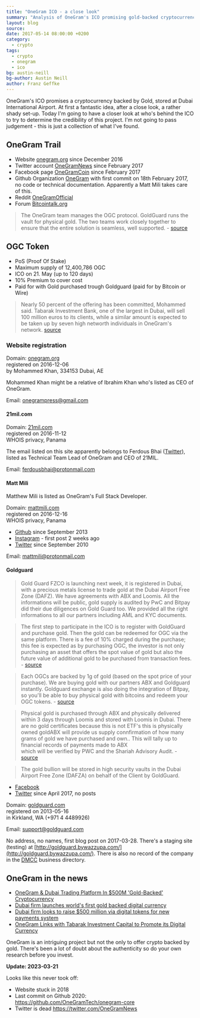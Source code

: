```yaml
---
title: "OneGram ICO - a close look"
summary: "Analysis of OneGram's ICO promising gold-backed cryptocurrency stored at Dubai International Airport, examining the credibility and setup behind the project."
layout: blog
source:
date: 2017-05-14 08:00:00 +0200
category:
  - crypto
tags:
  - crypto
  - onegram
  - ico
bg: austin-neill
bg-author: Austin Neill
author: Franz Geffke
---
```


OneGram's ICO promises a cryptocurrency backed by Gold, stored at Dubai International Airport. At first a fantastic idea, after a close look, a rather shady set-up. Today I'm going to have a closer look at who's behind the ICO to try to determine the credibility of this project. I'm not going to pass judgement - this is just a collection of what I've found.

## OneGram Trail

- Website [onegram.org](https://onegram.org/) since December 2016
- Twitter account [OneGramNews](https://twitter.com/OneGramNews) since February 2017
- Facebook page [OneGramCoin](https://www.facebook.com/OneGramCoin) since February 2017
- Github Organization [OneGram](https://github.com/OneGramTech) with first commit on 18th February 2017, no code or technical documentation. Apparently a Matt Mili takes care of this.
- Reddit [OneGramOfficial](https://www.reddit.com/user/OneGramOfficial)
- Forum [Bitcointalk.org](https://bitcointalk.org/index.php?topic=1879433.0;all)

> The OneGram team manages the OGC protocol. GoldGuard runs the vault for physical gold. The two teams work closely together to ensure that the entire solution is seamless, well supported. - [source](https://onegram.org/faq/)

## OGC Token

- PoS (Proof Of Stake)
- Maximum supply of 12,400,786 OGC
- ICO on 21. May (up to 120 days)
- 10% Premium to cover cost
- Paid for with Gold purchased trough Goldguard (paid for by Bitcoin or Wire)

> Nearly 50 percent of the offering has been committed, Mohammed said. Tabarak Investment Bank, one of the largest in Dubai, will sell 100 million euros to its clients, while a similar amount is expected to be taken up by seven high networth individuals in OneGram's network. [source](https://www.nytimes.com/reuters/2017/05/03/technology/03reuters-onegram-blockchain-gold.html)

### Website registration

Domain: [onegram.org](https://onegram.org/)
<br>registered on 2016-12-06
<br>by Mohammed Khan, 334153 Dubai, AE

Mohammed Khan might be a relative of Ibrahim Khan who's listed as CEO of OneGram.

Email: onegrampress@gmail.com

#### 21mil.com

Domain: [21mil.com](http://21mil.com/)
<br>registered on 2016-11-12
<br>WHOIS privacy, Panama

The email listed on this site apparently belongs to Ferdous Bhai ([Twitter](https://twitter.com/ferdousbhai)), listed as Technical Team Lead of OneGram and CEO of 21MIL.

Email: ferdousbhai@protonmail.com

#### Matt Mili

Matthew Mili is listed as OneGram's Full Stack Developer.

Domain: [mattmili.com](http://www.mattmili.com/)
<br>registered on 2016-12-16
<br>WHOIS privacy, Panama

- [Github](https://github.com/mattmili) since September 2013
- [Instagram](https://www.instagram.com/downtoadventure/) - first post 2 weeks ago
- [Twitter](https://twitter.com/areyoufried) since September 2010

Email: mattmili@protonmail.com

#### Goldguard

> Gold Guard FZCO is launching next week, it is registered in Dubai, with a precious metals license to trade gold at the Dubai Airport Free Zone (DAFZ). We have agreements with ABX and Loomis. All the informations will be public, gold supply is audited by PwC and Bitpay did their due diligences on Gold Guard too. We provided all the right informations to all our partners including AML and KYC documents.

> The first step to participate in the ICO is to register with GoldGuard and purchase gold. Then the gold can be redeemed for OGC via the same platform. There is a fee of 10% charged during the purchase; this fee is expected as by purchasing OGC, the investor is not only purchasing an asset that offers the spot value of gold but also the future value of additional gold to be purchased from transaction fees. - [source](https://onegram.org/whitepaper/)

> Each OGCs are backed by 1g of gold (based on the spot price of your purchase). We are buying gold with our partners ABX and Goldguard instantly. Goldguard exchange is also doing the integration of Bitpay, so you'll be able to buy physical gold with bitcoins and redeem your OGC tokens. - [source](https://bitcointalk.org/index.php?topic=1879433.msg18695079#msg18695079)

> Physical gold is purchased through ABX and physically delivered within 3 days through Loomis and stored with Loomis in Dubai. There are no gold certificates because this is not ETF's this is physically owned goldABX will provide us supply connfirmation of how many grams of gold we have purchased and own.. This will tally up to financial records of payments made to ABX                       
which will be verified by PWC and the Shariah Advisory Audit. - [source](https://bitcointalk.org/index.php?topic=1884084.msg18751539#msg18751539)

> The gold bullion will be stored in high security vaults in the Dubai Airport Free Zone (DAFZA) on behalf of the Client by GoldGuard.

- [Facebook](https://www.facebook.com/GoldGuardDXB/)
- [Twitter](https://twitter.com/GoldGuardDXB) since April 2017, no posts

Domain: [goldguard.com](https://goldguard.com/)
<br>registered on 2013-05-16
<br>in Kirkland, WA (+971 4 4489926)

Email: support@goldguard.com

No address, no names, first blog post on 2017-03-28. There's a staging site (testing) at [http://goldguard.bywazzupa.com/](http://goldguard.bywazzupa.com/). There is also no record of the company in the [DMCC](https://www.dmcc.ae/business-search) business directory.

## OneGram in the news

- [OneGram & Dubai Trading Platform In $500M 'Gold-Backed' Cryptocurrency](https://www.forbes.com/sites/rogeraitken/2017/05/02/dubai-trading-platform-onegram-in-500m-gold-backed-crypto-venture-sharia-compliant/#37cbd8bbbf56)
- [Dubai firm launches world's first gold backed digital currency](http://www.arabianbusiness.com/dubai-firm-launches-world-s-first-gold-backed-digital-currency-672673.html)
- [Dubai firm looks to raise $500 million via digital tokens for new payments system](http://www.reuters.com/article/us-onegram-blockchain-gold-idUSKBN17Z2JV)
- [OneGram Links with Tabarak Investment Capital to Promote its Digital Currency](https://www.crowdfundinsider.com/2017/05/100148-onegram-links-tabarak-investment-capital-promote-digital-currency/)

OneGram is an intriguing project but not the only to offer crypto backed by gold. There's been a lot of doubt about the authenticity so do your own research before you invest.

**Update: 2023-03-21**

Looks like this never took off:

- Website stuck in 2018
- Last commit on Github 2020: https://github.com/OneGramTech/onegram-core
- Twitter is dead https://twitter.com/OneGramNews